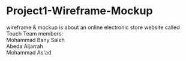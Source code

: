# Project1-Wireframe-Mockup
wireframe &amp; mockup is about an online electronic store website called Touch
Team members:<br>
Mohammad Bany Saleh<br>
Abeda Aljarrah<br>
Mohammad As'ad<br>
